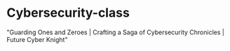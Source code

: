 # Cybersecurity-class
"Guarding Ones and Zeroes | Crafting a Saga of Cybersecurity Chronicles | Future Cyber Knight"
